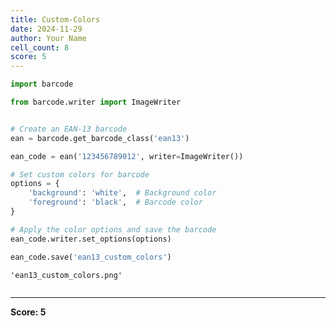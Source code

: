 ```yaml
---
title: Custom-Colors
date: 2024-11-29
author: Your Name
cell_count: 8
score: 5
---
```


```python
import barcode

```


```python
from barcode.writer import ImageWriter


```


```python

# Create an EAN-13 barcode
ean = barcode.get_barcode_class('ean13')

```


```python
ean_code = ean('123456789012', writer=ImageWriter())


```


```python
# Set custom colors for barcode
options = {
    'background': 'white',  # Background color
    'foreground': 'black',  # Barcode color
}


```


```python
# Apply the color options and save the barcode
ean_code.writer.set_options(options)

```


```python
ean_code.save('ean13_custom_colors')
```




    'ean13_custom_colors.png'




```python

```


---
**Score: 5**
